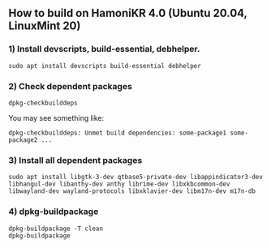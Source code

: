 ## How to build on HamoniKR 4.0 (Ubuntu 20.04, LinuxMint 20)

### 1) Install devscripts, build-essential, debhelper.

```
sudo apt install devscripts build-essential debhelper
```

### 2) Check dependent packages

```
dpkg-checkbuilddeps
```
You may see something like:

```
dpkg-checkbuilddeps: Unmet build dependencies: some-package1 some-package2 ...
```

### 3) Install all dependent packages

```
sudo apt install libgtk-3-dev qtbase5-private-dev libappindicator3-dev libhangul-dev libanthy-dev anthy librime-dev libxkbcommon-dev libwayland-dev wayland-protocols libxklavier-dev libm17n-dev m17n-db
```

### 4) dpkg-buildpackage

```
dpkg-buildpackage -T clean
dpkg-buildpackage
```
